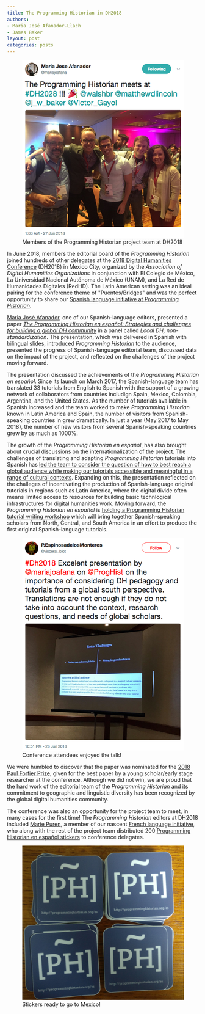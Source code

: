 ```yaml
---
title: The Programming Historian in DH2018
authors:
- Maria José Afanador-Llach
- James Baker
layout: post
categories: posts
---
```


<p><figure><a href="https://twitter.com/mariajoafana/status/1011761787417628673">
        <img src="/images/dh2018blog/team-shot.png" alt=""/></a><figcaption>
    Members of the Programming Historian project team at DH2018</figcaption></figure></p>

In June 2018, members the editorial board of the *Programming Historian* joined hundreds of other delegates at the [2018 Digital Humanities Conference](https://dh2018.adho.org/en/) (DH2018) in Mexico City, organized by the *Association of Digital Humanities Organizations* in conjunction with El Colegio de México, La Universidad Nacional Autónoma de México (UNAM), and La Red de Humanidades Digitales (RedHD). The Latin American setting was an ideal pairing for the conference theme of "Puentes/Bridges" and was the perfect opportunity to share our [Spanish language initiative at *Programming Historian*](/es/).

[Maria José Afanador](https://github.com/mariajoafana), one of our Spanish-language editors, presented a paper *[The Programming Historian en español: Strategies and challenges for building a global DH community](https://dh2018.adho.org/the-programming-historian-en-espanol-estrategias-y-retos-para-la-construccion-de-una-comunidad-global-de-hd/)* in a panel called *Local DH, non-standardization*. The presentation, which was delivered in Spanish with bilingual slides, introduced *Programming Historian* to the audience, presented the progress of Spanish-language editorial team, discussed data on the impact of the project, and reflected on the challenges of the project moving forward.

The presentation discussed the achievements of the *Programming Historian en español*. Since its launch on March 2017, the Spanish-language team has translated 33 tutorials from English to Spanish with the support of a growing network of collaborators from countries includign Spain, Mexico, Colombia, Argentina, and the United States. As the number of tutorials available in Spanish increased and the team worked to make *Programming Historian* known in Latin America and Spain, the number of visitors from Spanish-speaking countries in grew dramatically. In just a year (May 2017 to May 2018), the number of new visitors from several Spanish-speaking countries grew by as much as 1000%.

The growth of the *Programming Historian en español*, has also brought about crucial discussions on the internationalization of the project. The challenges of translating and adapting *Programming Historian* tutorials into Spanish has [led the team to consider the question of how to best reach a global audience while making our tutorials accessible and meaningful in a range of cultural contexts](https://github.com/programminghistorian/jekyll/issues/651). Expanding on this, the presentation reflected on the challeges of incentivating the production of Spanish-language original tutorials in regions such as Latin America, where the digital divide often means limited access to resources for building basic technlogical infrastructures for digital humanities work. Moving forward, the *Programming Historian en español* is [holding a Programming Historian tutorial writing workshop](/posts/convocatoria-taller-PH-espanol) which will bring together Spanish-speaking scholars from North, Central, and South America in an effort to produce the first original Spanish-language tutorials.

<p><figure><a href="https://twitter.com/visceral_blot/status/1012453500595290112">
        <img src="/images/dh2018blog/talk-grab.png" alt=""/></a><figcaption>
    Conference attendees enjoyed the talk!</figcaption></figure></p>

We were humbled to discover that the paper was nominated for the [2018 Paul Fortier Prize](http://adho.org/announcements/2018/six-nominees-2018-paul-fortier-prize), given for the best paper by a young scholar/early stage researcher at the conference. Although we did not win, we are proud that the hard work of the editorial team of the *Programming Historian* and its commitment to geographic and linguistic diversity has been recognized by the global digital humanities community.

The conference was also an opportunity for the project team to meet, in many cases for the first time! The *Programming Historian* editors at DH2018 included [Marie Puren](https://github.com/mpuren), a member of our nascent [French language initiative](https://github.com/programminghistorian/jekyll/issues?q=french+label%3Afrench), who along with the rest of the project team distributed 200 [Programming Historian en español stickers](https://github.com/programminghistorian/jekyll/tree/gh-pages/images/logos) to conference delegates.

<p><figure><a href="/images/dh2018blog/stickers-shot.jpg">
        <img src="/images/dh2018blog/stickers-shot.jpg" alt=""/></a><figcaption>
    Stickers ready to go to Mexico!</figcaption></figure></p>
